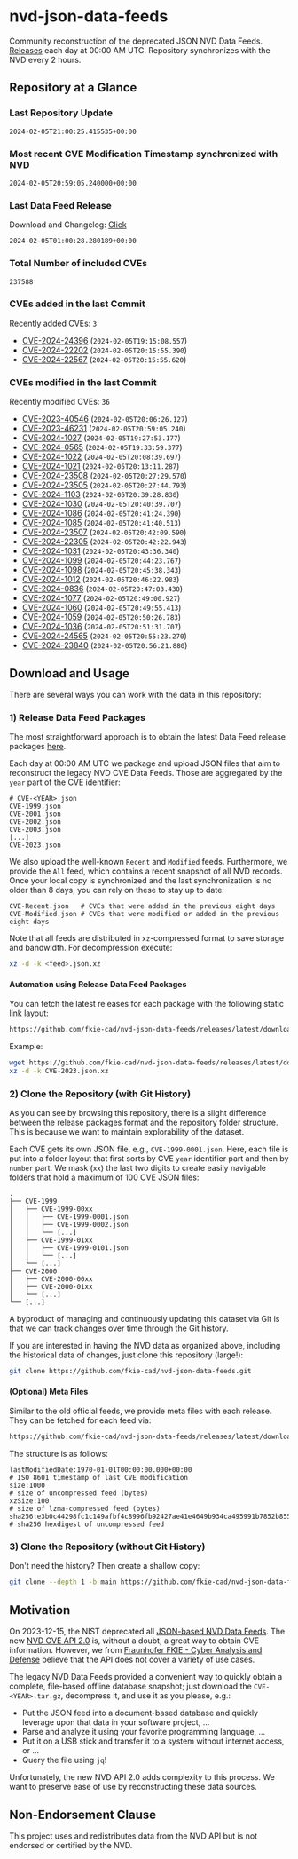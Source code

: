 # nvd-json-data-feeds

Community reconstruction of the deprecated JSON NVD Data Feeds. 
[Releases](https://github.com/fkie-cad/nvd-json-data-feeds/releases/latest) each day at 00:00 AM UTC.
Repository synchronizes with the NVD every 2 hours.

## Repository at a Glance

### Last Repository Update

```plain
2024-02-05T21:00:25.415535+00:00
```

### Most recent CVE Modification Timestamp synchronized with NVD

```plain
2024-02-05T20:59:05.240000+00:00
```

### Last Data Feed Release

Download and Changelog: [Click](https://github.com/fkie-cad/nvd-json-data-feeds/releases/latest)

```plain
2024-02-05T01:00:28.280189+00:00
```

### Total Number of included CVEs

```plain
237588
```

### CVEs added in the last Commit

Recently added CVEs: `3`

* [CVE-2024-24396](CVE-2024/CVE-2024-243xx/CVE-2024-24396.json) (`2024-02-05T19:15:08.557`)
* [CVE-2024-22202](CVE-2024/CVE-2024-222xx/CVE-2024-22202.json) (`2024-02-05T20:15:55.390`)
* [CVE-2024-22567](CVE-2024/CVE-2024-225xx/CVE-2024-22567.json) (`2024-02-05T20:15:55.620`)


### CVEs modified in the last Commit

Recently modified CVEs: `36`

* [CVE-2023-40546](CVE-2023/CVE-2023-405xx/CVE-2023-40546.json) (`2024-02-05T20:06:26.127`)
* [CVE-2023-46231](CVE-2023/CVE-2023-462xx/CVE-2023-46231.json) (`2024-02-05T20:59:05.240`)
* [CVE-2024-1027](CVE-2024/CVE-2024-10xx/CVE-2024-1027.json) (`2024-02-05T19:27:53.177`)
* [CVE-2024-0565](CVE-2024/CVE-2024-05xx/CVE-2024-0565.json) (`2024-02-05T19:33:59.377`)
* [CVE-2024-1022](CVE-2024/CVE-2024-10xx/CVE-2024-1022.json) (`2024-02-05T20:08:39.697`)
* [CVE-2024-1021](CVE-2024/CVE-2024-10xx/CVE-2024-1021.json) (`2024-02-05T20:13:11.287`)
* [CVE-2024-23508](CVE-2024/CVE-2024-235xx/CVE-2024-23508.json) (`2024-02-05T20:27:29.570`)
* [CVE-2024-23505](CVE-2024/CVE-2024-235xx/CVE-2024-23505.json) (`2024-02-05T20:27:44.793`)
* [CVE-2024-1103](CVE-2024/CVE-2024-11xx/CVE-2024-1103.json) (`2024-02-05T20:39:28.830`)
* [CVE-2024-1030](CVE-2024/CVE-2024-10xx/CVE-2024-1030.json) (`2024-02-05T20:40:39.707`)
* [CVE-2024-1086](CVE-2024/CVE-2024-10xx/CVE-2024-1086.json) (`2024-02-05T20:41:24.390`)
* [CVE-2024-1085](CVE-2024/CVE-2024-10xx/CVE-2024-1085.json) (`2024-02-05T20:41:40.513`)
* [CVE-2024-23507](CVE-2024/CVE-2024-235xx/CVE-2024-23507.json) (`2024-02-05T20:42:09.590`)
* [CVE-2024-22305](CVE-2024/CVE-2024-223xx/CVE-2024-22305.json) (`2024-02-05T20:42:22.943`)
* [CVE-2024-1031](CVE-2024/CVE-2024-10xx/CVE-2024-1031.json) (`2024-02-05T20:43:36.340`)
* [CVE-2024-1099](CVE-2024/CVE-2024-10xx/CVE-2024-1099.json) (`2024-02-05T20:44:23.767`)
* [CVE-2024-1098](CVE-2024/CVE-2024-10xx/CVE-2024-1098.json) (`2024-02-05T20:45:38.343`)
* [CVE-2024-1012](CVE-2024/CVE-2024-10xx/CVE-2024-1012.json) (`2024-02-05T20:46:22.983`)
* [CVE-2024-0836](CVE-2024/CVE-2024-08xx/CVE-2024-0836.json) (`2024-02-05T20:47:03.430`)
* [CVE-2024-1077](CVE-2024/CVE-2024-10xx/CVE-2024-1077.json) (`2024-02-05T20:49:00.927`)
* [CVE-2024-1060](CVE-2024/CVE-2024-10xx/CVE-2024-1060.json) (`2024-02-05T20:49:55.413`)
* [CVE-2024-1059](CVE-2024/CVE-2024-10xx/CVE-2024-1059.json) (`2024-02-05T20:50:26.783`)
* [CVE-2024-1036](CVE-2024/CVE-2024-10xx/CVE-2024-1036.json) (`2024-02-05T20:51:31.707`)
* [CVE-2024-24565](CVE-2024/CVE-2024-245xx/CVE-2024-24565.json) (`2024-02-05T20:55:23.270`)
* [CVE-2024-23840](CVE-2024/CVE-2024-238xx/CVE-2024-23840.json) (`2024-02-05T20:56:21.880`)


## Download and Usage

There are several ways you can work with the data in this repository:

### 1) Release Data Feed Packages

The most straightforward approach is to obtain the latest Data Feed release packages [here](https://github.com/fkie-cad/nvd-json-data-feeds/releases/latest).

Each day at 00:00 AM UTC we package and upload JSON files that aim to reconstruct the legacy NVD CVE Data Feeds.
Those are aggregated by the `year` part of the CVE identifier:

```
# CVE-<YEAR>.json
CVE-1999.json
CVE-2001.json
CVE-2002.json
CVE-2003.json
[...]
CVE-2023.json
```

We also upload the well-known `Recent` and `Modified` feeds.
Furthermore, we provide the `All` feed, which contains a recent snapshot of all NVD records.
Once your local copy is synchronized and the last synchronization is no older than 8 days, you can rely on these to stay up to date:

```plain
CVE-Recent.json   # CVEs that were added in the previous eight days
CVE-Modified.json # CVEs that were modified or added in the previous eight days
```

Note that all feeds are distributed in `xz`-compressed format to save storage and bandwidth.
For decompression execute:

```sh
xz -d -k <feed>.json.xz
```


#### Automation using Release Data Feed Packages

You can fetch the latest releases for each package with the following static link layout:

```sh
https://github.com/fkie-cad/nvd-json-data-feeds/releases/latest/download/CVE-<YEAR>.json.xz
```

Example:

```sh
wget https://github.com/fkie-cad/nvd-json-data-feeds/releases/latest/download/CVE-2023.json.xz
xz -d -k CVE-2023.json.xz
```



### 2) Clone the Repository (with Git History)

As you can see by browsing this repository, there is a slight difference between the release packages format and the repository folder structure.
This is because we want to maintain explorability of the dataset.

Each CVE gets its own JSON file, e.g., `CVE-1999-0001.json`.
Here, each file is put into a folder layout that first sorts by CVE `year` identifier part and then by `number` part.
We mask (`xx`) the last two digits to create easily navigable folders that hold a maximum of 100 CVE JSON files:

```plain
.
├── CVE-1999
│   ├── CVE-1999-00xx
│   │   ├── CVE-1999-0001.json
│   │   ├── CVE-1999-0002.json
│   │   └── [...]
│   ├── CVE-1999-01xx
│   │   ├── CVE-1999-0101.json
│   │   └── [...]
│   └── [...]
├── CVE-2000
│   ├── CVE-2000-00xx
│   ├── CVE-2000-01xx
│   └── [...]
└── [...]
```

A byproduct of managing and continuously updating this dataset via Git is that we can track changes over time through the Git history.

If you are interested in having the NVD data as organized above, including the historical data of changes, just clone this repository (large!):

```sh
git clone https://github.com/fkie-cad/nvd-json-data-feeds.git
```

#### (Optional) Meta Files

Similar to the old official feeds, we provide meta files with each release. They can be fetched for each feed via:

```sh
https://github.com/fkie-cad/nvd-json-data-feeds/releases/latest/download/CVE-<YEAR>.meta
```

The structure is as follows:

```plain
lastModifiedDate:1970-01-01T00:00:00.000+00:00                          # ISO 8601 timestamp of last CVE modification
size:1000                                                               # size of uncompressed feed (bytes)
xzSize:100                                                              # size of lzma-compressed feed (bytes)
sha256:e3b0c44298fc1c149afbf4c8996fb92427ae41e4649b934ca495991b7852b855 # sha256 hexdigest of uncompressed feed
```


### 3) Clone the Repository (without Git History)

Don't need the history? Then create a shallow copy:

```sh
git clone --depth 1 -b main https://github.com/fkie-cad/nvd-json-data-feeds.git
```

## Motivation

On 2023-12-15, the NIST deprecated all [JSON-based NVD Data Feeds](https://nvd.nist.gov/vuln/data-feeds#divRetirementBanner-1).
The new [NVD CVE API 2.0](https://nvd.nist.gov/developers/vulnerabilities) is, without a doubt, a great way to obtain CVE information.
However, we from [Fraunhofer FKIE - Cyber Analysis and Defense](https://www.fkie.fraunhofer.de/en/departments/cad.html) believe that the API does not cover a variety of use cases.

The legacy NVD Data Feeds provided a convenient way to quickly obtain a complete, file-based offline database snapshot; just download the `CVE-<YEAR>.tar.gz`, decompress it, and use it as you please, e.g.:

* Put the JSON feed into a document-based database and quickly leverage upon that data in your software project, ...
* Parse and analyze it using your favorite programming language, ...
* Put it on a USB stick and transfer it to a system without internet access, or ...
* Query the file using `jq`!

Unfortunately, the new NVD API 2.0 adds complexity to this process.
We want to preserve ease of use by reconstructing these data sources.

## Non-Endorsement Clause

This project uses and redistributes data from the NVD API but is not endorsed or certified by the NVD.